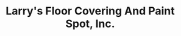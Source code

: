 ---
title: "Larry's Floor Covering And Paint Spot, Inc."
url: /marshall/larrys-floor-covering-and-paint-spot-inc/
shop: carpet
---